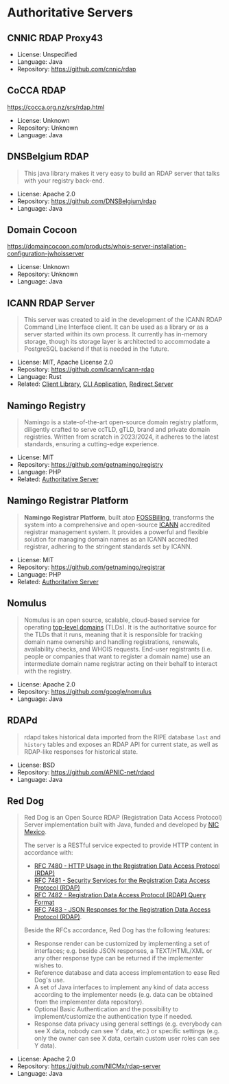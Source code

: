 # Authoritative Servers

## CNNIC RDAP Proxy43

* License: Unspecified
* Language: Java
* Repository: <https://github.com/cnnic/rdap>

## CoCCA RDAP

<https://cocca.org.nz/srs/rdap.html>

* License: Unknown
* Repository: Unknown
* Language: Java

## DNSBelgium RDAP

> This java library makes it very easy to build an RDAP server that talks with your registry back-end.

* License: Apache 2.0
* Repository: <https://github.com/DNSBelgium/rdap>
* Language: Java

## Domain Cocoon

<https://domaincocoon.com/products/whois-server-installation-configuration-jwhoisserver>

* License: Unknown
* Repository: Unknown
* Language: Java

## ICANN RDAP Server

> This server was created to aid in the development of the ICANN RDAP Command Line Interface client.
> It can be used as a library or as a server started within its own process. It currently has in-memory
> storage, though its storage layer is architected to accommodate a PostgreSQL backend if that is needed
> in the future.

* License: MIT, Apache License 2.0
* Repository: <https://github.com/icann/icann-rdap>
* Language: Rust
* Related: [Client Library](../client_implementations/libraries.md#icann-rdap-client-library), [CLI Application](../client_implementations/cli_applications.md#ican-rdap-cli), [Redirect Server](redirect.md#icann-rdap-server)

## Namingo Registry

> Namingo is a state-of-the-art open-source domain registry platform, diligently 
> crafted to serve ccTLD, gTLD, brand and private domain registries. Written 
> from scratch in 2023/2024, it adheres to the latest standards, ensuring a cutting-edge experience.

* License: MIT
* Repository: <https://github.com/getnamingo/registry>
* Language: PHP
* Related: [Authoritative Server](#namingo-registrar-platform)

## Namingo Registrar Platform

> **Namingo Registrar Platform**, built atop [FOSSBilling](https://fossbilling.org/), 
> transforms the system into a comprehensive and open-source [ICANN](https://icann.org/) 
> accredited registrar management system. It provides a powerful and flexible solution 
> for managing domain names as an ICANN accredited registrar, adhering to the stringent standards set by ICANN.

* License: MIT
* Repository: <https://github.com/getnamingo/registrar>
* Language: PHP
* Related: [Authoritative Server](#namingo-registry)


## Nomulus

> Nomulus is an open source, scalable, cloud-based service for operating
> [top-level domains](https://en.wikipedia.org/wiki/Top-level_domain) (TLDs). It
> is the authoritative source for the TLDs that it runs, meaning that it is
> responsible for tracking domain name ownership and handling registrations,
> renewals, availability checks, and WHOIS requests. End-user registrants (i.e.
> people or companies that want to register a domain name) use an intermediate
> domain name registrar acting on their behalf to interact with the registry.

* License: Apache 2.0
* Repository: <https://github.com/google/nomulus>
* Language: Java

## RDAPd

> rdapd takes historical data imported from the RIPE database `last` and
> `history` tables and exposes an RDAP API for current state, as well as
> RDAP-like responses for historical state.

* License: BSD
* Repository: <https://github.com/APNIC-net/rdapd>
* Language: Java

## Red Dog

> Red Dog is an Open Source RDAP (Registration Data Access Protocol) Server implementation built with Java, funded and developed by [NIC Mexico](http://www.nic.mx).
> 
> The server is a RESTful service expected to provide HTTP content in accordance with:
> - [RFC 7480 - HTTP Usage in the Registration Data Access Protocol (RDAP)](https://tools.ietf.org/html/rfc7480)
> - [RFC 7481 - Security Services for the Registration Data Access Protocol (RDAP)](https://tools.ietf.org/html/rfc7481)
> - [RFC 7482 - Registration Data Access Protocol (RDAP) Query Format](https://tools.ietf.org/html/rfc7482)
> - [RFC 7483 - JSON Responses for the Registration Data Access Protocol (RDAP)](https://tools.ietf.org/html/rfc7483).
> 
> Beside the RFCs accordance, Red Dog has the following features:
> - Response render can be customized by implementing a set of interfaces; e.g. beside JSON responses, a TEXT/HTML/XML or any other response type can be returned if the implementer wishes to.
> - Reference database and data access implementation to ease Red Dog's use.
> - A set of Java interfaces to implement any kind of data access according to the implementer needs (e.g. data can be obtained from the implementer data repository).
> - Optional Basic Authentication and the possibility to implement/customize the authentication type if needed.
> - Response data privacy using general settings (e.g. everybody can see X data, nobody can see Y data, etc.) or specific settings (e.g. only the owner can see X data, certain custom user roles can see Y data).

* License: Apache 2.0
* Repository: <https://github.com/NICMx/rdap-server>
* Language: Java
